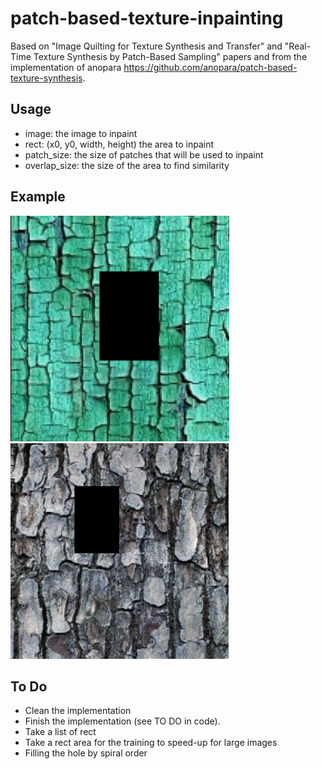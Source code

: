 # patch-based-texture-inpainting

Based on "Image Quilting for Texture Synthesis and Transfer" and "Real-Time Texture Synthesis by Patch-Based Sampling" papers and from the implementation of anopara https://github.com/anopara/patch-based-texture-synthesis.

## Usage
* image: the image to inpaint
* rect: (x0, y0, width, height) the area to inpaint
* patch_size: the size of patches that will be used to inpaint
* overlap_size: the size of the area to find similarity

## Example
![alt text](assets/2.gif)
![alt text](assets/3.gif)



## To Do 
* Clean the implementation
* Finish the implementation (see TO DO in code).
* Take a list of rect
* Take a rect area for the training to speed-up for large images
* Filling the hole by spiral order
